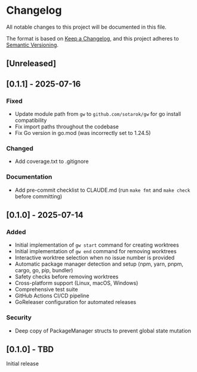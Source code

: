# Changelog

All notable changes to this project will be documented in this file.

The format is based on [Keep a Changelog](https://keepachangelog.com/en/1.0.0/),
and this project adheres to [Semantic Versioning](https://semver.org/spec/v2.0.0.html).

## [Unreleased]

## [0.1.1] - 2025-07-16

### Fixed
- Update module path from `gw` to `github.com/sotarok/gw` for go install compatibility
- Fix import paths throughout the codebase
- Fix Go version in go.mod (was incorrectly set to 1.24.5)

### Changed
- Add coverage.txt to .gitignore

### Documentation
- Add pre-commit checklist to CLAUDE.md (run `make fmt` and `make check` before committing)

## [0.1.0] - 2025-07-14

### Added
- Initial implementation of `gw start` command for creating worktrees
- Initial implementation of `gw end` command for removing worktrees
- Interactive worktree selection when no issue number is provided
- Automatic package manager detection and setup (npm, yarn, pnpm, cargo, go, pip, bundler)
- Safety checks before removing worktrees
- Cross-platform support (Linux, macOS, Windows)
- Comprehensive test suite
- GitHub Actions CI/CD pipeline
- GoReleaser configuration for automated releases

### Security
- Deep copy of PackageManager structs to prevent global state mutation

## [0.1.0] - TBD

Initial release